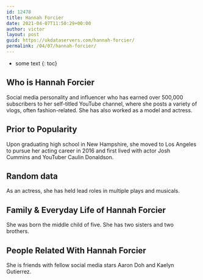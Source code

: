```yaml
---
id: 12478
title: Hannah Forcier
date: 2021-04-07T11:50:29+00:00
author: victor
layout: post
guid: https://ukdataservers.com/hannah-forcier/
permalink: /04/07/hannah-forcier/
---
```


* some text
{: toc}


## Who is Hannah Forcier



Social media personality and influencer who has earned over 500,000 subscribers to her self-titled YouTube channel, where she posts a variety of vlogs, often fashion-related. She has also worked as a model and actress.  

                
                
                
## Prior to Popularity



Upon graduating high school in New Hampshire, she moved to Los Angeles to pursue her acting career in 2016 and first lived with actor Josh Cummins and YouTuber Caulin Donaldson. 

                
                
                
## Random data



As an actress, she has held lead roles in multiple plays and musicals. 

                
                
                
## Family & Everyday Life of Hannah Forcier



She was born the middle child of five. She has two sisters and two brothers. 

                
                
                
## People Related With Hannah Forcier



She is friends with fellow social media stars Aaron Doh and Kaelyn Gutierrez. 

                
              
            
          
          
          